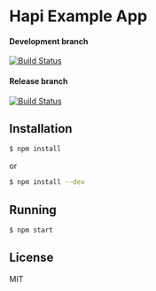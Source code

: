 # Hapi Example App

#### Development branch
[![Build Status](https://travis-ci.org/demirelfth/HapiExample.svg?branch=develop)](https://travis-ci.org/demirelfth/HapiExample)

#### Release branch
[![Build Status](https://travis-ci.org/demirelfth/HapiExample.svg?branch=master)](https://travis-ci.org/demirelfth/HapiExample)

## Installation
```sh
$ npm install
```
or
```sh
$ npm install --dev
```

## Running
```sh
$ npm start
```

## License
MIT

